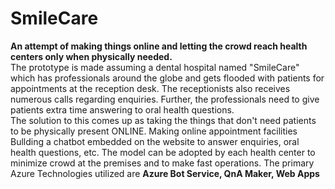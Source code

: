 # SmileCare
<B>An attempt of making things online and letting the crowd reach health centers only when physically needed.</b><br>
The prototype is made assuming a dental hospital named "SmileCare" which has professionals around the globe and gets flooded with patients for appointments at the reception desk. The receptionists also receives numerous calls regarding enquiries. Further, the professionals need to give patients extra time answering to oral health questions.<br>
The solution to this comes up as taking the things that don't need patients to be physically present ONLINE. Making online appointment facilities<br>
Bullding a chatbot embedded on the website to answer enquiries, oral health questions, etc.
The model can be adopted by each health center to minimize crowd at the premises and to make fast operations.
The primary Azure Technologies utilized are <B>Azure Bot Service, QnA Maker, Web Apps</b>
